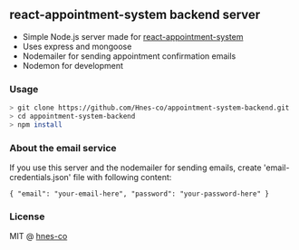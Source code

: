 ## react-appointment-system backend server

- Simple Node.js server made for [react-appointment-system](https://github.com/Hnes-co/appointment-system)
- Uses express and mongoose
- Nodemailer for sending appointment confirmation emails 
- Nodemon for development

### Usage

```bash
> git clone https://github.com/Hnes-co/appointment-system-backend.git
> cd appointment-system-backend 
> npm install
```

### About the email service

If you use this server and the nodemailer for sending emails,
create 'email-credentials.json' file with following content:

`
{
  "email": "your-email-here",
  "password": "your-password-here"
}
`
### License

MIT @ [hnes-co](https://github.com/Hnes-co)
